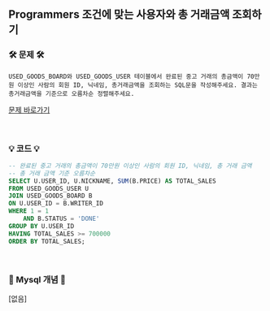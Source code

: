 ## Programmers 조건에 맞는 사용자와 총 거래금액 조회하기

### 🛠️ 문제 🛠️

```
USED_GOODS_BOARD와 USED_GOODS_USER 테이블에서 완료된 중고 거래의 총금액이 70만 원 이상인 사람의 회원 ID, 닉네임, 총거래금액을 조회하는 SQL문을 작성해주세요. 결과는 총거래금액을 기준으로 오름차순 정렬해주세요.
```

[문제 바로가기](https://school.programmers.co.kr/learn/courses/30/lessons/164668)

<br/>

### 💡 코드 💡

```sql
-- 완료된 중고 거래의 총금액이 70만원 이상인 사람의 회원 ID, 닉네임, 총 거래 금액
-- 총 거래 금액 기준 오름차순
SELECT U.USER_ID, U.NICKNAME, SUM(B.PRICE) AS TOTAL_SALES
FROM USED_GOODS_USER U
JOIN USED_GOODS_BOARD B
ON U.USER_ID = B.WRITER_ID
WHERE 1 = 1
    AND B.STATUS = 'DONE'
GROUP BY U.USER_ID
HAVING TOTAL_SALES >= 700000
ORDER BY TOTAL_SALES;
```

<br/>

### 📙 Mysql 개념 📙

[없음]
